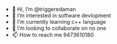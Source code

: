- 👋 Hi, I’m @triggeredaman
- 👀 I’m interested in software devlopment
- 🌱 I’m currently learning c++ language
- 💞️ I’m looking to collaborate on no one 
- 📫 How to reach me 9473610180

<!---
triggeredaman/triggeredaman is a ✨ special ✨ repository because its `README.md` (this file) appears on your GitHub profile.
You can click the Preview link to take a look at your changes.
--->
